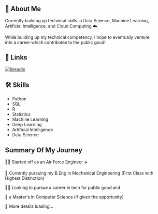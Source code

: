 
## 🚀 About Me

Currently building up technical skills in Data Science, Machine Learning, Artificial Intelligence, and Cloud Computing ☁️.

While building up my technical competency, I hope to eventually venture into a career which contributes to the public good!


## 🔗 Links
[![linkedin](https://img.shields.io/badge/linkedin-0A66C2?style=for-the-badge&logo=linkedin&logoColor=white)](https://www.linkedin.com/in/limjiahau/)



## 🛠 Skills
- Python 
- SQL
- R
- Statistics
- Machine Learning
- Deep Learning
- Artificial Intelligence
- Data Science

## Summary Of My Journey
👩‍💻 Started off as an Air Force Engineer ✈️

🧠 Currently pursuing my B.Eng in Mechanical Engineering (First Class with Highest Distinction)

👯‍♀️ Looking to pursue a career in tech for public good and 

🤔 a Master's in Computer Science (if given the opportunity)

💬 More details loading...
